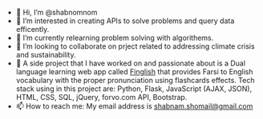 - 👋 Hi, I’m @shabnomnom
- 👀 I’m interested in creating APIs to solve problems and query data efficently. 
- 🌱 I’m currently relearning problem solving with algorithems. 
- 💞️ I’m looking to collaborate on prject related to addressing climate crisis and sustainability.
- 💞️ A side project that I have worked on and passionate about is a Dual language learning web app called [Finglish](https://github.com/shabnomnom/Finglish ) that provides Farsi to English vocabulary with the proper pronunciation using flashcards effects. Tech stack using in this project are: Python, Flask, JavaScript (AJAX, JSON), HTML, CSS, SQL, jQuery, forvo.com API, Bootstrap. 
- 📫 How to reach me:  My email address is shabnam.shomail@gmail.com

<!---
shabnomnom/shabnomnom is a ✨ special ✨ repository because its `README.md` (this file) appears on your GitHub profile.
You can click the Preview link to take a look at your changes.
--->
